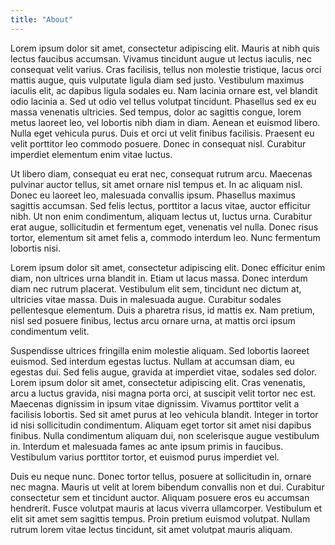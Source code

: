 ```yaml
---
title: "About"
---
```

Lorem ipsum dolor sit amet, consectetur adipiscing elit. Mauris at nibh quis lectus faucibus accumsan. Vivamus tincidunt augue ut lectus iaculis, nec consequat velit varius. Cras facilisis, tellus non molestie tristique, lacus orci mattis augue, quis vulputate ligula diam sed justo. Vestibulum maximus iaculis elit, ac dapibus ligula sodales eu. Nam lacinia ornare est, vel blandit odio lacinia a. Sed ut odio vel tellus volutpat tincidunt. Phasellus sed ex eu massa venenatis ultricies. Sed tempus, dolor ac sagittis congue, lorem metus laoreet leo, vel lobortis nibh diam in diam. Aenean et euismod libero. Nulla eget vehicula purus. Duis et orci ut velit finibus facilisis. Praesent eu velit porttitor leo commodo posuere. Donec in consequat nisl. Curabitur imperdiet elementum enim vitae luctus.

Ut libero diam, consequat eu erat nec, consequat rutrum arcu. Maecenas pulvinar auctor tellus, sit amet ornare nisl tempus et. In ac aliquam nisl. Donec eu laoreet leo, malesuada convallis ipsum. Phasellus maximus sagittis accumsan. Sed felis lectus, porttitor a lacus vitae, auctor efficitur nibh. Ut non enim condimentum, aliquam lectus ut, luctus urna. Curabitur erat augue, sollicitudin et fermentum eget, venenatis vel nulla. Donec risus tortor, elementum sit amet felis a, commodo interdum leo. Nunc fermentum lobortis nisi.

Lorem ipsum dolor sit amet, consectetur adipiscing elit. Donec efficitur enim diam, non ultrices urna blandit in. Etiam ut lacus massa. Donec interdum diam nec rutrum placerat. Vestibulum elit sem, tincidunt nec dictum at, ultricies vitae massa. Duis in malesuada augue. Curabitur sodales pellentesque elementum. Duis a pharetra risus, id mattis ex. Nam pretium, nisl sed posuere finibus, lectus arcu ornare urna, at mattis orci ipsum condimentum velit.

Suspendisse ultrices fringilla enim molestie aliquam. Sed lobortis laoreet euismod. Sed interdum egestas luctus. Nullam at accumsan diam, eu egestas dui. Sed felis augue, gravida at imperdiet vitae, sodales sed dolor. Lorem ipsum dolor sit amet, consectetur adipiscing elit. Cras venenatis, arcu a luctus gravida, nisi magna porta orci, at suscipit velit tortor nec est. Maecenas dignissim in ipsum vitae dignissim. Vivamus porttitor velit a facilisis lobortis. Sed sit amet purus at leo vehicula blandit. Integer in tortor id nisi sollicitudin condimentum. Aliquam eget tortor sit amet nisi dapibus finibus. Nulla condimentum aliquam dui, non scelerisque augue vestibulum in. Interdum et malesuada fames ac ante ipsum primis in faucibus. Vestibulum varius porttitor tortor, et euismod purus imperdiet vel.

Duis eu neque nunc. Donec tortor tellus, posuere at sollicitudin in, ornare nec magna. Mauris ut velit at lorem bibendum convallis non et dui. Curabitur consectetur sem et tincidunt auctor. Aliquam posuere eros eu accumsan hendrerit. Fusce volutpat mauris at lacus viverra ullamcorper. Vestibulum et elit sit amet sem sagittis tempus. Proin pretium euismod volutpat. Nullam rutrum lorem vitae lectus tincidunt, sit amet volutpat mauris aliquam.
